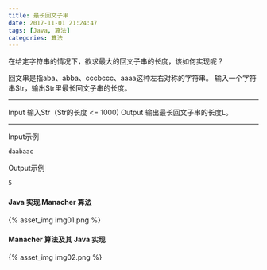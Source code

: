 ```yaml
---
title: 最长回文子串
date: 2017-11-01 21:24:47
tags: [Java, 算法]
categories: 算法
---
```

在给定字符串的情况下，欲求最大的回文子串的长度，该如何实现呢？

回文串是指aba、abba、cccbccc、aaaa这种左右对称的字符串。
输入一个字符串Str，输出Str里最长回文子串的长度。

<!-- more -->

*********

Input
输入Str（Str的长度 <= 1000)
Output
输出最长回文子串的长度L。

*********
Input示例
``` bash
daabaac
```

Output示例
``` bash
5
```

#### Java 实现 Manacher 算法

{% asset_img img01.png %}

#### Manacher 算法及其 Java 实现

{% asset_img img02.png %}
